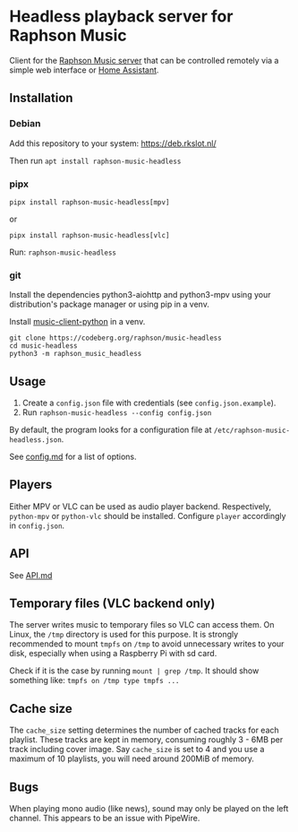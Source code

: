# Headless playback server for Raphson Music

Client for the [Raphson Music server](https://codeberg.org/raphson/music-server) that can be controlled remotely via a simple web interface or [Home Assistant](https://codeberg.org/raphson/music-headless-ha/).

## Installation

### Debian

Add this repository to your system: https://deb.rkslot.nl/

Then run `apt install raphson-music-headless`

### pipx

```
pipx install raphson-music-headless[mpv]
```
or
```
pipx install raphson-music-headless[vlc]
```

Run: `raphson-music-headless`

### git
Install the dependencies python3-aiohttp and python3-mpv using your distribution's package manager or using pip in a venv.

Install [music-client-python](https://codeberg.org/raphson/music-client-python) in a venv.

```
git clone https://codeberg.org/raphson/music-headless
cd music-headless
python3 -m raphson_music_headless
```

## Usage

1. Create a `config.json` file with credentials (see `config.json.example`).
2. Run `raphson-music-headless --config config.json`

By default, the program looks for a configuration file at `/etc/raphson-music-headless.json`.

See [config.md](./docs/config.md) for a list of options.

## Players

Either MPV or VLC can be used as audio player backend. Respectively, `python-mpv` or `python-vlc` should be installed. Configure `player` accordingly in `config.json`.

## API

See [API.md](./docs/API.md)

## Temporary files (VLC backend only)

The server writes music to temporary files so VLC can access them. On Linux, the `/tmp` directory is used for this purpose. It is strongly recommended to mount `tmpfs` on `/tmp` to avoid unnecessary writes to your disk, especially when using a Raspberry Pi with sd card.

Check if it is the case by running `mount | grep /tmp`. It should show something like: `tmpfs on /tmp type tmpfs ...`

## Cache size

The `cache_size` setting determines the number of cached tracks for each playlist. These tracks are kept in memory, consuming roughly 3 - 6MB per track including cover image. Say `cache_size` is set to 4 and you use a maximum of 10 playlists, you will need around 200MiB of memory.

## Bugs

When playing mono audio (like news), sound may only be played on the left channel. This appears to be an issue with PipeWire.
